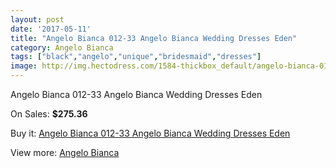 ```yaml
---
layout: post
date: '2017-05-11'
title: "Angelo Bianca 012-33 Angelo Bianca Wedding Dresses Eden"
category: Angelo Bianca
tags: ["black","angelo","unique","bridesmaid","dresses"]
image: http://img.hectodress.com/1584-thickbox_default/angelo-bianca-012-33-angelo-bianca-wedding-dresses-eden.jpg
---
```

Angelo Bianca 012-33 Angelo Bianca Wedding Dresses Eden

On Sales: **$275.36**
<a href="https://www.hectodress.com/angelo-bianca/959-angelo-bianca-012-33-angelo-bianca-wedding-dresses-eden.html"><amp-img layout="responsive" width="600" height="600" src="//img.hectodress.com/1584-thickbox_default/angelo-bianca-012-33-angelo-bianca-wedding-dresses-eden.jpg" alt="Angelo Bianca 012-33 Angelo Bianca Wedding Dresses Eden 0" /></a>

Buy it: [Angelo Bianca 012-33 Angelo Bianca Wedding Dresses Eden](https://www.hectodress.com/angelo-bianca/959-angelo-bianca-012-33-angelo-bianca-wedding-dresses-eden.html "Angelo Bianca 012-33 Angelo Bianca Wedding Dresses Eden")

View more: [Angelo Bianca](https://www.hectodress.com/14-angelo-bianca "Angelo Bianca")